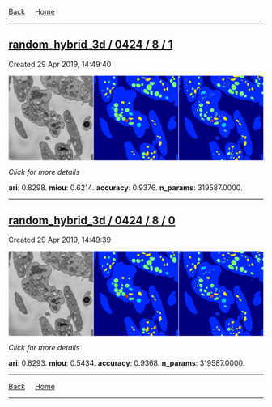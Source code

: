 
[Back](..)&nbsp;&nbsp;&nbsp;&nbsp;&nbsp;[Home](https://leapmanlab.github.io/snapshots)

---

<div class="summary"><a href="1"><h2>random_hybrid_3d / 0424 / 8 / 1</h2></a><p>Created 29 Apr 2019, 14:49:40
</p><a href="1"><img src="1/media/summary.png" align="center"></a><p>
<i>Click for more details</i>
</p></div>

**ari**: 0.8298. **miou**: 0.6214. **accuracy**: 0.9376. **n_params**: 319587.0000. 

---

<div class="summary"><a href="0"><h2>random_hybrid_3d / 0424 / 8 / 0</h2></a><p>Created 29 Apr 2019, 14:49:39
</p><a href="0"><img src="0/media/summary.png" align="center"></a><p>
<i>Click for more details</i>
</p></div>

**ari**: 0.8293. **miou**: 0.5434. **accuracy**: 0.9368. **n_params**: 319587.0000. 

---

[Back](..)&nbsp;&nbsp;&nbsp;&nbsp;&nbsp;[Home](https://leapmanlab.github.io/snapshots)

---